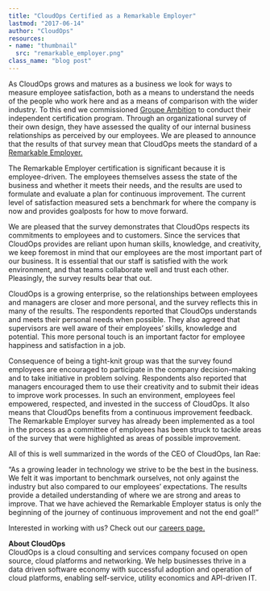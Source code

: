 ```yaml
---
title: "CloudOps Certified as a Remarkable Employer"
lastmod: "2017-06-14"
author: "CloudOps"
resources:
- name: "thumbnail"
  src: "remarkable_employer.png"
class_name: "blog post"
---
```


<p>As CloudOps grows and matures as a business we look for ways to measure employee satisfaction, both as a means to understand the needs of the people who work here and as a means of comparison with the wider industry. To this end we commissioned <a href="http://www.groupeambition.ca/" target="_blank">Groupe Ambition</a> to conduct their independent certification program. Through an organizational survey of their own design, they have assessed the quality of our internal business relationships as perceived by our employees. We are pleased to announce that the results of that survey mean that CloudOps meets the standard of a <a href="https://www.bnq.qc.ca/en/certification/health-at-work/remarkable-employer.html" target="_blank">Remarkable Employer.</a></p>

<p>The Remarkable Employer certification is significant because it is employee-driven. The employees themselves assess the state of the business and whether it meets their needs, and the results are used to formulate and evaluate a plan for continuous improvement. The current level of satisfaction measured sets a benchmark for where the company is now and provides goalposts for how to move forward.</p>

<p>We are pleased that the survey demonstrates that CloudOps respects its commitments to employees and to customers. Since the services that CloudOps provides are reliant upon human skills, knowledge, and creativity, we keep foremost in mind that our employees are the most important part of our business. It is essential that our staff is satisfied with the work environment, and that teams collaborate well and trust each other. Pleasingly, the survey results bear that out.</p>

<p>CloudOps is a growing enterprise, so the relationships between employees and managers are closer and more personal, and the survey reflects this in many of the results. The respondents reported that CloudOps understands and meets their personal needs when possible. They also agreed that supervisors are well aware of their employees’ skills, knowledge and potential. This more personal touch is an important factor for employee happiness and satisfaction in a job.</p>

<p>Consequence of being a tight-knit group was that the survey found employees are encouraged to participate in the company decision-making and to take initiative in problem solving. Respondents also reported that managers encouraged them to use their creativity and to submit their ideas to improve work processes. In such an environment, employees feel empowered, respected, and invested in the success of CloudOps. It also means that CloudOps benefits from a continuous improvement feedback. The Remarkable Employer survey has already been implemented as a tool in the process as a committee of employees has been struck to tackle areas of the survey that were highlighted as areas of possible improvement.</p>

<p>All of this is well summarized in the words of the CEO of CloudOps, Ian Rae:</p>

<p>“As a growing leader in technology we strive to be the best in the business. We felt it was important to benchmark ourselves, not only against the industry but also compared to our employees’ expectations. The results provide a detailed understanding of where we are strong and areas to improve. That we have achieved the Remarkable Employer status is only the beginning of the journey of continuous improvement and not the end goal!”</p>

<p>Interested in working with us? Check out our <a href="https://www.cloudops.com/about-us/careers/" target="_blank">careers page.</a></p>

<p><strong>About CloudOps</strong><br> CloudOps is a cloud consulting and services company focused on open source, cloud platforms and networking. We help businesses thrive in a data driven software economy with successful adoption and operation of cloud platforms, enabling self-service, utility economics and API-driven IT.</p>